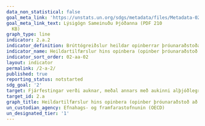 ```yaml
---
data_non_statistical: false
goal_meta_link: 'https://unstats.un.org/sdgs/metadata/files/Metadata-02-0A-02.pdf '
goal_meta_link_text: Lýsigögn Sameinuðu Þjóðanna (PDF 210
  KB)
graph_type: line
indicator: 2.a.2
indicator_definition: Brúttógreiðslur heildar opinberrar þróunaraðstoðar auka annara opinberra tilfærsla frá öllum fjárveitendum til landbúnaðargeirans
indicator_name: Heildartilfærslur hins opinbera (opinber þróunaraðstoð að viðbættum öðrum opinberum tilfærslum) til landbúnaðargeirans.
indicator_sort_order: 02-aa-02
layout: indicator
permalink: /2-a-2/
published: true
reporting_status: notstarted
sdg_goal: '2'
target: Fjárfestingar verði auknar, meðal annars með aukinni alþjóðlegri samvinnu, í innviðum á svæðum utan þéttbýlis, landbúnaðarrannsóknum, tækniþróun og erfðagreiningu plantna og búpenings í því skyni að bæta landbúnaðarframleiðslu í þróunarlöndum, einkum þeim sem skemmst eru á veg komin.
target_id: 2.a
graph_title: Heildartilfærslur hins opinbera (opinber þróunaraðstoð að viðbættum öðrum opinberum tilfærslum) til landbúnaðargeirans.
un_custodian_agency: Efnahags- og framfarastofnunin (OECD)
un_designated_tier: '1'
---
```

